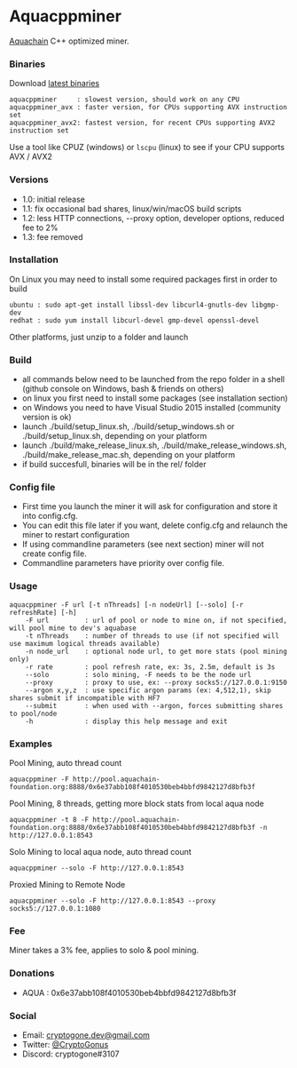 # Aquacppminer
[Aquachain](https://aquachain.github.io/) C++ optimized miner.

### Binaries
Download [latest binaries](https://bitbucket.org/cryptogone/aquacppminer/downloads)

    aquacppminer     : slowest version, should work on any CPU
    aquacppminer_avx : faster version, for CPUs supporting AVX instruction set
    aquacppminer_avx2: fastest version, for recent CPUs supporting AVX2 instruction set

Use a tool like CPUZ (windows) or `lscpu` (linux) to see if your CPU supports AVX / AVX2

### Versions
* 1.0: initial release
* 1.1: fix occasional bad shares, linux/win/macOS build scripts
* 1.2: less HTTP connections, --proxy option, developer options, reduced fee to 2%
* 1.3: fee removed

### Installation
On Linux you may need to install some required packages first in order to build

    ubuntu : sudo apt-get install libssl-dev libcurl4-gnutls-dev libgmp-dev
    redhat : sudo yum install libcurl-devel gmp-devel openssl-devel

Other platforms, just unzip to a folder and launch

### Build
* all commands below need to be launched from the repo folder in a shell (github console on Windows, bash & friends on others)
* on linux you first need to install some packages (see installation section)
* on Windows you need to have Visual Studio 2015 installed (community version is ok)
* launch ./build/setup_linux.sh, ./build/setup_windows.sh or ./build/setup_linux.sh, depending on your platform
* launch ./build/make_release_linux.sh, ./build/make_release_windows.sh, ./build/make_release_mac.sh, depending on your platform
* if build succesfull, binaries will be in the rel/ folder

### Config file
* First time you launch the miner it will ask for configuration and store it into config.cfg. 
* You can edit this file later if you want, delete config.cfg and relaunch the miner to restart configuration
* If using commandline parameters (see next section) miner will not create config file.
* Commandline parameters have priority over config file.

### Usage
    aquacppminer -F url [-t nThreads] [-n nodeUrl] [--solo] [-r refreshRate] [-h]
        -F url         : url of pool or node to mine on, if not specified, will pool mine to dev's aquabase
        -t nThreads    : number of threads to use (if not specified will use maximum logical threads available)
        -n node_url    : optional node url, to get more stats (pool mining only)
        -r rate        : pool refresh rate, ex: 3s, 2.5m, default is 3s
        --solo         : solo mining, -F needs to be the node url
        --proxy        : proxy to use, ex: --proxy socks5://127.0.0.1:9150
        --argon x,y,z  : use specific argon params (ex: 4,512,1), skip shares submit if incompatible with HF7
        --submit       : when used with --argon, forces submitting shares to pool/node
        -h             : display this help message and exit

### Examples

Pool Mining, auto thread count

    aquacppminer -F http://pool.aquachain-foundation.org:8888/0x6e37abb108f4010530beb4bbfd9842127d8bfb3f

Pool Mining, 8 threads, getting more block stats from local aqua node

    aquacppminer -t 8 -F http://pool.aquachain-foundation.org:8888/0x6e37abb108f4010530beb4bbfd9842127d8bfb3f -n http://127.0.0.1:8543

Solo Mining to local aqua node, auto thread count

    aquacppminer --solo -F http://127.0.0.1:8543

Proxied Mining to Remote Node
    
    aquacppminer --solo -F http://127.0.0.1:8543 --proxy socks5://127.0.0.1:1080

### Fee
Miner takes a 3% fee, applies to solo & pool mining.

### Donations
* AQUA : 0x6e37abb108f4010530beb4bbfd9842127d8bfb3f

### Social
* Email: cryptogone.dev@gmail.com
* Twitter: [@CryptoGonus](https://twitter.com/CryptoGonus)
* Discord: cryptogone#3107
